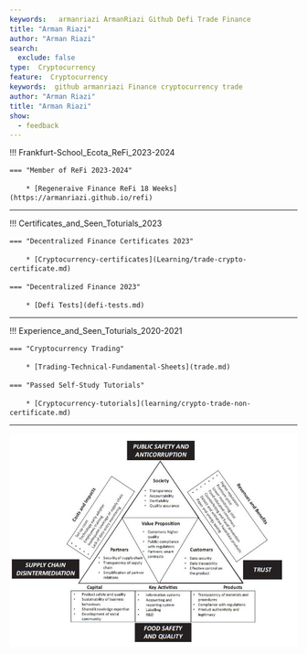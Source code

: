 ```yaml
---
keywords:   armanriazi ArmanRiazi Github Defi Trade Finance
title: "Arman Riazi"
author: "Arman Riazi"
search:
  exclude: false
type:  Cryptocurrency
feature:  Cryptocurrency
keywords:  github armanriazi Finance cryptocurrency trade
author: "Arman Riazi"
title: "Arman Riazi"
show:
  - feedback
---
```


!!! Frankfurt-School_Ecota_ReFi_2023-2024

    === "Member of ReFi 2023-2024"

        * [Regeneraive Finance ReFi 18 Weeks](https://armanriazi.github.io/refi)

---


!!! Certificates_and_Seen_Toturials_2023

    === "Decentralized Finance Certificates 2023"

        * [Cryptocurrency-certificates](Learning/trade-crypto-certificate.md)

    === "Decentralized Finance 2023"

        * [Defi Tests](defi-tests.md)

---

!!! Experience_and_Seen_Toturials_2020-2021

    === "Cryptocurrency Trading"

        * [Trading-Technical-Fundamental-Sheets](trade.md)

    === "Passed Self-Study Tutorials"

        * [Cryptocurrency-tutorials](learning/crypto-trade-non-certificate.md)        

---

![Blockchain-Canvas](../../assets/attachments/Cost-value-details.jpg)
